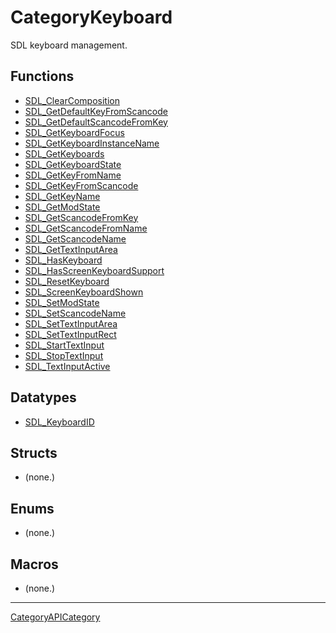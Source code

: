 # CategoryKeyboard

SDL keyboard management.

<!-- END CATEGORY DOCUMENTATION -->

## Functions

<!-- DO NOT HAND-EDIT CATEGORY LISTS, THEY ARE AUTOGENERATED AND WILL BE OVERWRITTEN, BASED ON TAGS IN INDIVIDUAL PAGE FOOTERS. EDIT THOSE INSTEAD. -->
<!-- BEGIN CATEGORY LIST: CategoryKeyboard, CategoryAPIFunction -->
- [SDL_ClearComposition](SDL_ClearComposition)
- [SDL_GetDefaultKeyFromScancode](SDL_GetDefaultKeyFromScancode)
- [SDL_GetDefaultScancodeFromKey](SDL_GetDefaultScancodeFromKey)
- [SDL_GetKeyboardFocus](SDL_GetKeyboardFocus)
- [SDL_GetKeyboardInstanceName](SDL_GetKeyboardInstanceName)
- [SDL_GetKeyboards](SDL_GetKeyboards)
- [SDL_GetKeyboardState](SDL_GetKeyboardState)
- [SDL_GetKeyFromName](SDL_GetKeyFromName)
- [SDL_GetKeyFromScancode](SDL_GetKeyFromScancode)
- [SDL_GetKeyName](SDL_GetKeyName)
- [SDL_GetModState](SDL_GetModState)
- [SDL_GetScancodeFromKey](SDL_GetScancodeFromKey)
- [SDL_GetScancodeFromName](SDL_GetScancodeFromName)
- [SDL_GetScancodeName](SDL_GetScancodeName)
- [SDL_GetTextInputArea](SDL_GetTextInputArea)
- [SDL_HasKeyboard](SDL_HasKeyboard)
- [SDL_HasScreenKeyboardSupport](SDL_HasScreenKeyboardSupport)
- [SDL_ResetKeyboard](SDL_ResetKeyboard)
- [SDL_ScreenKeyboardShown](SDL_ScreenKeyboardShown)
- [SDL_SetModState](SDL_SetModState)
- [SDL_SetScancodeName](SDL_SetScancodeName)
- [SDL_SetTextInputArea](SDL_SetTextInputArea)
- [SDL_SetTextInputRect](SDL_SetTextInputRect)
- [SDL_StartTextInput](SDL_StartTextInput)
- [SDL_StopTextInput](SDL_StopTextInput)
- [SDL_TextInputActive](SDL_TextInputActive)
<!-- END CATEGORY LIST -->

## Datatypes

<!-- DO NOT HAND-EDIT CATEGORY LISTS, THEY ARE AUTOGENERATED AND WILL BE OVERWRITTEN, BASED ON TAGS IN INDIVIDUAL PAGE FOOTERS. EDIT THOSE INSTEAD. -->
<!-- BEGIN CATEGORY LIST: CategoryKeyboard, CategoryAPIDatatype -->
- [SDL_KeyboardID](SDL_KeyboardID)
<!-- END CATEGORY LIST -->

## Structs

<!-- DO NOT HAND-EDIT CATEGORY LISTS, THEY ARE AUTOGENERATED AND WILL BE OVERWRITTEN, BASED ON TAGS IN INDIVIDUAL PAGE FOOTERS. EDIT THOSE INSTEAD. -->
<!-- BEGIN CATEGORY LIST: CategoryKeyboard, CategoryAPIStruct -->
- (none.)
<!-- END CATEGORY LIST -->

## Enums

<!-- DO NOT HAND-EDIT CATEGORY LISTS, THEY ARE AUTOGENERATED AND WILL BE OVERWRITTEN, BASED ON TAGS IN INDIVIDUAL PAGE FOOTERS. EDIT THOSE INSTEAD. -->
<!-- BEGIN CATEGORY LIST: CategoryKeyboard, CategoryAPIEnum -->
- (none.)
<!-- END CATEGORY LIST -->

## Macros

<!-- DO NOT HAND-EDIT CATEGORY LISTS, THEY ARE AUTOGENERATED AND WILL BE OVERWRITTEN, BASED ON TAGS IN INDIVIDUAL PAGE FOOTERS. EDIT THOSE INSTEAD. -->
<!-- BEGIN CATEGORY LIST: CategoryKeyboard, CategoryAPIMacro -->
- (none.)
<!-- END CATEGORY LIST -->


----
[CategoryAPICategory](CategoryAPICategory)

